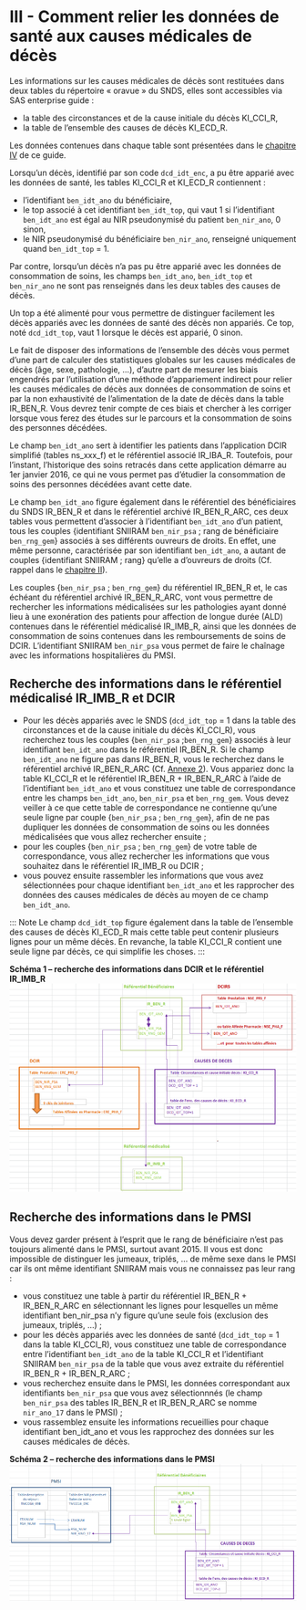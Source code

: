 # III - Comment relier les données de santé aux causes médicales de décès
<!-- SPDX-License-Identifier: MPL-2.0 -->

Les informations sur les causes médicales de décès sont restituées dans deux tables du répertoire « oravue » du SNDS, elles sont accessibles via SAS enterprise guide :
- la table des circonstances et de la cause initiale du décès KI_CCI_R,
- la table de l’ensemble des causes de décès KI_ECD_R.

Les données contenues dans chaque table sont présentées dans le [chapitre IV](4-Chap4CausesDeces.md) de ce guide. 

Lorsqu’un décès, identifié par son code `dcd_idt_enc`, a pu être apparié avec les données de santé, les tables KI_CCI_R et KI_ECD_R contiennent :
- l’identifiant `ben_idt_ano` du bénéficiaire,
- le top associé à cet identifiant `ben_idt_top`, qui vaut 1 si l’identifiant `ben_idt_ano` est égal au NIR pseudonymisé du patient `ben_nir_ano`, 0 sinon,
- le NIR pseudonymisé du bénéficiaire `ben_nir_ano`, renseigné uniquement quand `ben_idt_top` = 1.

Par contre, lorsqu’un décès n’a pas pu être apparié avec les données de consommation de soins, les champs `ben_idt_ano`, `ben_idt_top` et `ben_nir_ano` ne sont pas renseignés dans les deux tables des causes de décès.

Un top a été alimenté pour vous permettre de distinguer facilement les décès appariés avec les données de santé des décès non appariés. 
Ce top, noté `dcd_idt_top`, vaut 1 lorsque le décès est apparié, 0 sinon. 

Le fait de disposer des informations de l’ensemble des décès vous permet d’une part de calculer des statistiques globales sur les causes médicales de décès (âge, sexe, pathologie, …), d’autre part de mesurer les biais engendrés par l’utilisation d’une méthode d’appariement indirect pour relier les causes médicales de décès aux données de consommation de soins et par la non exhaustivité de l’alimentation de la date de décès dans la table IR_BEN_R. 
Vous devrez tenir compte de ces biais et chercher à les corriger lorsque vous ferez des études sur le parcours et la consommation de soins des personnes décédées.

Le champ `ben_idt_ano` sert à identifier les patients dans l’application DCIR simplifié (tables ns_xxx_f) et le référentiel associé IR_IBA_R. Toutefois, pour l’instant, l’historique des soins retracés dans cette application démarre au 1er janvier 2016, ce qui ne vous permet pas d’étudier la consommation de soins des personnes décédées avant cette date.

Le champ `ben_idt_ano` figure également dans le référentiel des bénéficiaires du SNDS IR_BEN_R et dans le référentiel archivé IR_BEN_R_ARC, ces deux tables vous permettent d’associer à l’identifiant `ben_idt_ano` d’un patient, tous les couples {identifiant SNIIRAM `ben_nir_psa` ; rang de bénéficiaire `ben_rng_gem`} associés à ses différents ouvreurs de droits. En effet, une même personne, caractérisée par son identifiant `ben_idt_ano`, a autant de couples {identifiant SNIIRAM ; rang} qu’elle a d’ouvreurs de droits (Cf. rappel dans le [chapitre II](2-Chap2CausesDeces.md)).

Les couples {`ben_nir_psa` ; `ben_rng_gem`} du référentiel IR_BEN_R et, le cas échéant du référentiel archivé IR_BEN_R_ARC, vont vous permettre de rechercher les informations médicalisées sur les pathologies ayant donné lieu à une exonération des patients pour affection de longue durée (ALD) contenues dans le référentiel médicalisé IR_IMB_R, ainsi que les données de consommation de soins contenues dans les remboursements de soins de DCIR. L’identifiant SNIIRAM `ben_nir_psa` vous permet de faire le chaînage avec les informations hospitalières du PMSI.
 
## Recherche des informations dans le référentiel médicalisé IR_IMB_R et DCIR

- Pour les décès appariés avec le SNDS (`dcd_idt_top` = 1 dans la table des circonstances et de la cause initiale du décès KI_CCI_R), vous recherchez tous les couples {`ben_nir_psa` ;`ben_rng_gem`} associés à leur identifiant `ben_idt_ano` dans le référentiel IR_BEN_R. 
Si le champ `ben_idt_ano` ne figure pas dans IR_BEN_R, vous le recherchez dans le référentiel archivé IR_BEN_R_ARC (Cf. [Annexe 2](6-Annexe2-CausesDeces.md)).
Vous appariez donc la table KI_CCI_R et le référentiel IR_BEN_R + IR_BEN_R_ARC à l’aide de l’identifiant `ben_idt_ano` et vous constituez une table de correspondance entre les champs `ben_idt_ano`, `ben_nir_psa` et `ben_rng_gem`. 
Vous devez veiller à ce que cette table de correspondance ne contienne qu’une seule ligne par couple {`ben_nir_psa` ; `ben_rng_gem`}, afin de ne pas dupliquer les données de consommation de soins ou les données médicalisées que vous allez rechercher ensuite ;
- pour les couples {`ben_nir_psa` ; `ben_rng_gem`} de votre table de correspondance, vous allez rechercher les informations que vous souhaitez dans le référentiel IR_IMB_R ou DCIR ;
- vous pouvez ensuite rassembler les informations que vous avez sélectionnées pour chaque identifiant `ben_idt_ano` et les rapprocher des données des causes médicales de décès au moyen de ce champ `ben_idt_ano`.

::: Note
Le champ `dcd_idt_top` figure également dans la table de l’ensemble des causes de décès KI_ECD_R mais cette table peut contenir plusieurs lignes pour un même décès. En revanche, la table KI_CCI_R contient une seule ligne par décès, ce qui simplifie les choses.
:::

**Schéma 1 – recherche des informations dans DCIR et le référentiel IR_IMB_R**
![schema1](../../../files/Cnam/Images_guide-CepiDc/20201022_Cepidc_GuideCauseDecesSchema1_MLP-2.0.png)



## Recherche des informations dans le PMSI

Vous devez garder présent à l’esprit que le rang de bénéficiaire n’est pas toujours alimenté dans le PMSI, surtout avant 2015. 
Il vous est donc impossible de distinguer les jumeaux, triplés, … de même sexe dans le PMSI car ils ont même identifiant SNIIRAM mais vous ne connaissez pas leur rang :

- vous constituez une table à partir du référentiel IR_BEN_R + IR_BEN_R_ARC en sélectionnant les lignes pour lesquelles un même identifiant ben_nir_psa n’y figure qu’une seule fois (exclusion des jumeaux, triplés, …) ;
- pour les décès appariés avec les données de santé (`dcd_idt_top` = 1 dans la table KI_CCI_R), vous constituez une table de correspondance entre l’identifiant `ben_idt_ano` de la table KI_CCI_R et l’identifiant SNIIRAM `ben_nir_psa` de la table que vous avez extraite du référentiel IR_BEN_R + IR_BEN_R_ARC ;
- vous recherchez ensuite dans le PMSI, les données correspondant aux identifiants `ben_nir_psa` que vous avez sélectionnnés (le champ `ben_nir_psa` des tables IR_BEN_R et IR_BEN_R_ARC se nomme `nir_ano_17` dans le PMSI) ;
- vous rassemblez ensuite les informations recueillies pour chaque identifiant ben_idt_ano et vous les rapprochez des données sur les causes médicales de décès.


**Schéma 2 – recherche des informations dans le PMSI**
![schema2](../../../files/Cnam/Images_guide-CepiDc/20201022_cepidc_GuideCauseDecesSchema2_MLP-2.0.png)
